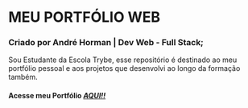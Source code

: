# MEU PORTFÓLIO WEB
### Criado por André Horman | Dev Web - Full Stack;

Sou Estudante da Escola Trybe, esse repositório é destinado ao meu portfólio pessoal e aos projetos que desenvolvi ao longo da formação também.

#### Acesse meu Portfólio _[AQUI!!](https://ANDREHORMAN1994.github.io)_

